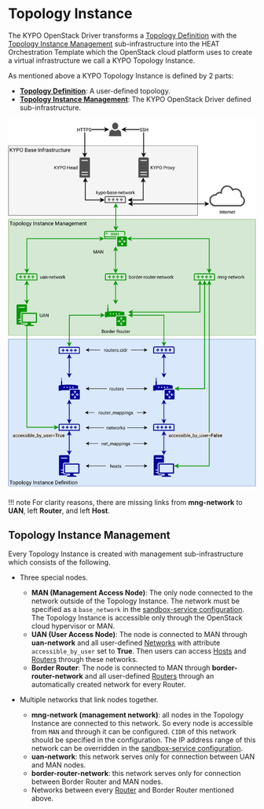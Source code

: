 # Topology Instance

The KYPO OpenStack Driver transforms a [Topology Definition](../topology-definition) with the [Topology Instance Management](#topology-instance-management) sub-infrastructure into the HEAT Orchestration Template which the OpenStack cloud platform uses to create a virtual infrastructure we call a KYPO Topology Instance.

As mentioned above a KYPO Topology Instance is defined by 2 parts:

* [**Topology Definition**](../topology-definition): A user-defined topology.
* [**Topology Instance Management**](#topology-instance-management): The KYPO OpenStack Driver defined sub-infrastructure.

![topology-instance-color](../../../img/operation-guide/sandboxes/topology-instance-color.png)

!!! note
    For clarity reasons, there are missing links from **mng-network** to **UAN**, left **Router**, and left **Host**.

## Topology Instance Management

Every Topology Instance is created with management sub-infrastructure which consists of the following.

* Three special nodes.
    * **MAN (Management Access Node)**: The only node connected to the network outside of the Topology Instance.
        The network must be specified as a `base_network` in the [sandbox-service configuration](../../../../installation-guide/kypo-platform-configuration).
        The Topology Instance is accessible only through the OpenStack cloud hypervisor or MAN.
    * **UAN (User Access Node)**: The node is connected to MAN through **uan-network** and all user-defined [Networks](../topology-definition#networks) with attribute `accessible_by_user` set to **True**.
        Then users can access [Hosts](../topology-definition#hosts) and [Routers](../topology-definition#routers) through these networks.
    * **Border Router**: The node is connected to MAN through **border-router-network** and all user-defined [Routers](../topology-definition#routers) through an automatically created network for every Router.

* Multiple networks that link nodes together.
    * **mng-network (management network)**: all nodes in the Topology Instance are connected to this network. So every node is accessible from `MAN` and through it can be configured. `CIDR` of this network should be specified in the configuration. The IP address range of this network can be overridden in the [sandbox-service configuration](../../../../installation-guide/kypo-platform-configuration).
    * **uan-network**: this network serves only for connection between UAN and MAN nodes.
    * **border-router-network**: this network serves only for connection between Border Router and MAN nodes.
    * Networks between every [Router](../topology-definition#routers) and Border Router mentioned above.

